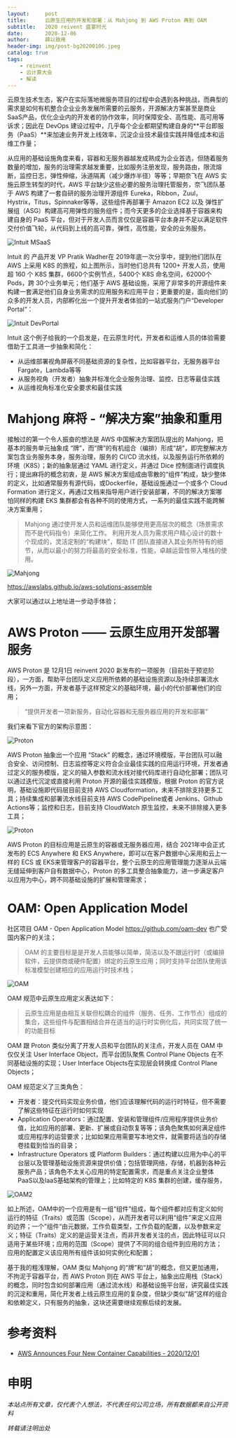 ```yaml
---
layout:     post
title:      云原生应用的开发和部署：从 Mahjong 到 AWS Proton 再到 OAM
subtitle:   2020 reivent 盛宴时光
date:       2020-12-06
author:     薛以致用
header-img: img/post-bg20200106.jpeg
catalog: true
tags:
    - reinvent
    - 云计算大会
    - 解读
---
```


云原生技术生态，客户在实际落地微服务项目的过程中会遇到各种挑战，而典型的需求是如何有机整合企业业务发展所需要的云服务，开源解决方案甚至是商业SaaS产品，优化企业内的开发者的协作效率，同时保障安全、高性能、高可用等诉求；因此在 DevOps 建设过程中，几乎每个企业都期望构建自身的**平台即服务（PaaS）**来加速业务开发上线效率，沉淀企业技术最佳实践并降低成本和运维工作量；

从应用的基础设施角度来看，容器和无服务器越发成熟成为企业首选，但随着服务数量的增加，服务的治理需求越发重要，比如服务注册发现，服务路由，限流熔断，监控日志，弹性伸缩，泳道隔离（减少爆炸半径）等等；早期奈飞在 AWS 实施云原生转型的时代，AWS 平台缺少这些必要的服务治理托管服务，奈飞团队基于 AWS 构建了一套自研的服务治理开源组件 Eureka，Ribbon，Zuul，Hystrix，Titus，Spinnaker等等，这些组件再部署于 Amazon EC2 以及 弹性扩展组（ASG）构建高可用弹性的服务组件；而今天更多的企业选择基于容器来构建自身的 PaaS 平台，但对于开发人员而言仅仅是容器平台本身并不足以满足软件交付价值飞轮，从代码到上线的高可靠，弹性，高性能，安全的业务服务。

![Intuit MSaaS]({{site.image-srv}}/img/20201206/1.png)

Intuit 的 产品开发 VP Pratik Wadher在 2019年底一次分享中，提到他们团队在 AWS 上采用 K8S 的旅程，如上图所示，当时他们总共有 1200+ 开发人员，使用超 160 个 K8S 集群，6600个实例节点，5400个 K8S 命名空间，62000个 Pods，跨 30个业务单元；他们基于 AWS 基础设施，采用了非常多的开源组件来构建一套满足他们自身业务需求的应用服务和应用平台；更重要的是，面向他们的众多的开发人员，内部孵化出一个提升开发者体验的一站式服务门户“Developer Portal“：

![Intuit DevPortal]({{site.image-srv}}/img/20201206/2.png)

Intuit 这个例子给我的一个启发是，在云原生时代，开发者和运维人员的体验需要借助于工具进一步抽象和简化：

* 从运维部署视角屏蔽不同基础资源的复杂性，比如容器平台，无服务器平台 Fargate，Lambda等等
* 从服务视角（开发者）抽象并标准化企业服务治理、监控、日志等最佳实践
* 从运维视角标准化安全要求和最佳实践

# Mahjong 麻将 - “解决方案”抽象和重用

接触过的第一个令人振奋的想法是 AWS 中国解决方案团队提出的 Mahjong，把基本的服务单元抽象成 “牌”，而“牌”的有机组合（编排）形成“胡“，即完整解决方案包含业务服务本身，服务治理，服务的 CI/CD 流水线，以及服务运行所依赖的环境（K8S）；新的抽象层通过 YAML 进行定义，并通过 Dice 控制面进行调度执行；提出麻将的概念初衷，是 AWS 解决方案组成由零散的“组件”构成，缺少整体的定义，比如通常服务有源代码，或Dockerfile，基础设施通过一个或多个 Cloud Formation 进行定义，再通过文档来指导用户进行安装部署，不同的解决方案哪怕同样的构建 EKS 集群都会有各种不同的使用方式，一系列的最佳实践不能跨解决方案重用；

> Mahjong 通过使开发人员和运维团队能够使用更高层次的概念（场景需求而不是代码指令）来简化工作。 利用开发人员为需求用户精心设计的数十个现成的，灵活定制的“构建块”，帮助 IT 团队直接进入其业务所特有的细节，从而以最小的努力将最高的安全标准，性能，卓越运营性带入堆栈的使用。

![Mahjong]({{site.image-srv}}/img/20201206/3.png)

https://awslabs.github.io/aws-solutions-assemble

大家可以通过以上地址进一步动手体验；

# AWS Proton —— 云原生应用开发部署服务

AWS Proton 是 12月1日 reinvent 2020 新发布的一项服务（目前处于预览阶段），一方面，帮助平台团队定义应用所依赖的基础设施资源以及持续部署流水线，另外一方面，开发者基于这样预定义的基础环境，最小的代价部署他们的应用；

> “提供开发者一项新服务，自动化容器和无服务器应用的开发和部署”

我们来看下官方的架构示意图：

![Proton]({{site.image-srv}}/img/20201206/4.png)

AWS Proton 抽象出一个应用 “Stack” 的概念，通过环境模版，平台团队可以融合安全、访问控制、日志监控等定义符合企业最佳实践的应用运行环境，开发者通过定义的服务模版，定义的输入参数和流水线对接代码库进行自动化部署；团队可以通过迭代沉淀或直接利用 Proton 开源的最佳实践模版，根据 Proton 的官方说明，基础设施即代码层目前支持 AWS Cloudformation，未来不排除支持更多工具；持续集成和部署流水线目前支持 AWS CodePipeline或者 Jenkins、Github Actions等；监控和日志，目前支持 CloudWatch 原生监控，未来不排除接入更多工具；

![Proton]({{site.image-srv}}/img/20201206/5.png)

AWS Proton 的目标应用是云原生的容器或无服务器应用，结合 2021年中会正式发布的 ECS Anywhere 和 EKS Anywhere，即可以在客户数据中心采用和云上一样的 ECS 或 EKS来管理客户的容器平台，整个云原生的应用管理能力逐渐从云端无缝延伸到客户自有数据中心，Proton 的多工具整合抽象能力，进一步满足客户以应用为中心，跨不同基础设施的扩展和管理需求；

# OAM: Open Application Model

社区项目 OAM - Open Application Model https://github.com/oam-dev 也广受国内客户的关注；

> OAM 的主要目标是是开发人员能够以简单，简洁以及不跟运行时（或编排软件，云提供商或硬件配置）绑定的云原生应用；同时支持平台团队使用该标准模型创建相应的应用运行时技术栈；

![OAM]({{site.image-srv}}/img/20201206/6.png)

OAM 规范中云原生应用定义表达如下：

> 云原生应用是由相互关联但松耦合的组件（服务、任务、工作节点）组成的集合，这些组件与配置相结合并在适当的运行时实例化后，共同实现了统一的功能目标

OAM 跟 Proton 类似分离了开发人员和平台团队的关注点，开发人员在 OAM 中仅仅关注 User Interface Object，而平台团队聚焦 Control Plane Objects 在不同基础设施的实现；User Interface Objects在实现层会转换成 Control Plane Objects；

OAM 规范定义了三类角色：

* 开发者：提交代码实现业务价值，他们应该理解代码的运行时特征，但不需要了解这些特征在运行时如何实现
* Application Operators：通过配置、安装和管理组件/应用程序提供业务价值，比如应用的部署、更新、扩展或自动恢复等等；该角色聚焦如何满足组件或应用程序的运营要求；比如如果应用需要写本地文件，就需要将适当的存储卷挂载到恰当的目录；
* Infrastructure Operators 或 Platform Builders：通过构建以应用为中心的平台层以及管理基础设施资源来提供价值；包括管理网络，存储，机器到各种云服务产品；该角色不太关心应用的特定配置需求，而是重点关注企业整体 PaaS以及IaaS基础架构的管理上；比如特定的 K8S 集群的创建，缓存服务，

![OAM2]({{site.image-srv}}/img/20201206/7.png)

如上所述，OAM中的一个应用是有一组“组件”组成，每个组件都对应有定义如何运行的特征（Traits）或范围（Scope），从而开发者可以利用“组件”来定义应用的边界；一个”组件“由元数据，工作负载类型，工作负载的配置，以及参数来定义；特征（Traits）定义的是运营关注点，而非开发者关注的点，因此特征可以只适用于某些环境；应用的范围（Scope）提供了不同的组合组件到应用的方法；应用的配置定义该应用所有组件该如何实例化和配置；

基于我的粗浅理解，OAM 类似 Mahjong 的“牌”和“胡”的概念，但又更加通用，不拘泥于容器平台，而 AWS Proton 则在 AWS 平台上，抽象出应用栈（Stack）的概念，同时包含如何部署应用（通过流水线）和基础设施平台层，讲究最佳实践的沉淀和重用，简化开发者上线云原生应用的复杂度，但缺少类似“胡”这样的组合和依赖定义，只有服务的抽象，这块还需要继续观察后续的发展。

# 参考资料

* [AWS Announces Four New Container Capabilities - 2020/12/01](https://press.aboutamazon.com/news-releases/news-release-details/aws-announces-four-new-container-capabilities)


# 申明

_本站点所有文章，仅代表个人想法，不代表任何公司立场，所有数据都来自公开资料_

*转载请注明出处*


